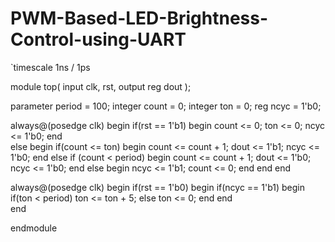 # PWM-Based-LED-Brightness-Control-using-UART
`timescale 1ns / 1ps
 
module top(
input clk, rst, 
output reg dout
);
 
parameter period = 100;
integer count = 0;
integer ton   = 0;
reg ncyc      = 1'b0;
 
always@(posedge clk)
begin
     if(rst == 1'b1)
        begin
         count <= 0;
         ton   <= 0;
         ncyc  <= 1'b0;
        end   
     else 
       begin
            if(count <= ton) 
              begin
              count <= count + 1;
              dout  <= 1'b1;
              ncyc  <= 1'b0;
              end
            else if (count < period)
              begin
              count <= count + 1;
              dout <= 1'b0;
              ncyc <= 1'b0;
              end
            else
               begin
               ncyc  <= 1'b1;
               count <= 0;
               end
       end
end
 
 
always@(posedge clk)
begin
     if(rst == 1'b0) 
     begin 
             if(ncyc == 1'b1)
                begin
                    if(ton < period)
                       ton <= ton + 5;
                     else
                       ton <= 0;
                end
     end   
end
 
 
 
 
endmodule
